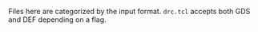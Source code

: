 Files here are categorized by the input format. `drc.tcl` accepts both GDS and DEF depending on a flag.